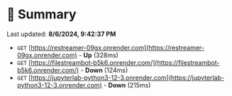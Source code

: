 # 📖 Summary
Last updated: **8/6/2024, 9:42:37 PM**

- `GET` [https://restreamer-09gx.onrender.com](https://restreamer-09gx.onrender.com) - **Up** (328ms)
- `GET` [https://filestreambot-b5k6.onrender.com/](https://filestreambot-b5k6.onrender.com/) - **Down** (124ms)
- `GET` [https://jupyterlab-python3-12-3.onrender.com](https://jupyterlab-python3-12-3.onrender.com) - **Down** (215ms)
